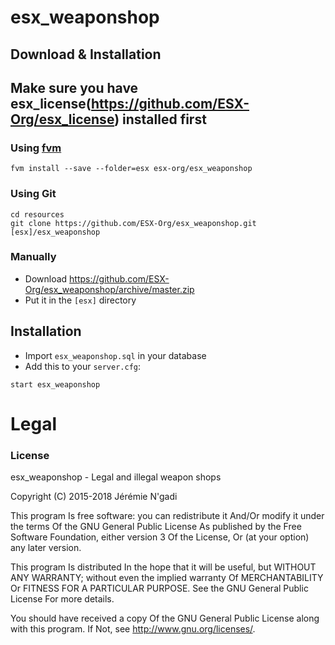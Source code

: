 # esx_weaponshop

## Download & Installation

## Make sure you have esx_license(https://github.com/ESX-Org/esx_license) installed first

### Using [fvm](https://github.com/qlaffont/fvm-installer)
```
fvm install --save --folder=esx esx-org/esx_weaponshop
```

### Using Git
```
cd resources
git clone https://github.com/ESX-Org/esx_weaponshop.git [esx]/esx_weaponshop
```

### Manually
- Download https://github.com/ESX-Org/esx_weaponshop/archive/master.zip
- Put it in the `[esx]` directory

## Installation
- Import `esx_weaponshop.sql` in your database
- Add this to your `server.cfg`:

```
start esx_weaponshop
```

# Legal
### License
esx_weaponshop - Legal and illegal weapon shops

Copyright (C) 2015-2018 Jérémie N'gadi

This program Is free software: you can redistribute it And/Or modify it under the terms Of the GNU General Public License As published by the Free Software Foundation, either version 3 Of the License, Or (at your option) any later version.

This program Is distributed In the hope that it will be useful, but WITHOUT ANY WARRANTY; without even the implied warranty Of MERCHANTABILITY Or FITNESS FOR A PARTICULAR PURPOSE. See the GNU General Public License For more details.

You should have received a copy Of the GNU General Public License along with this program. If Not, see http://www.gnu.org/licenses/.
